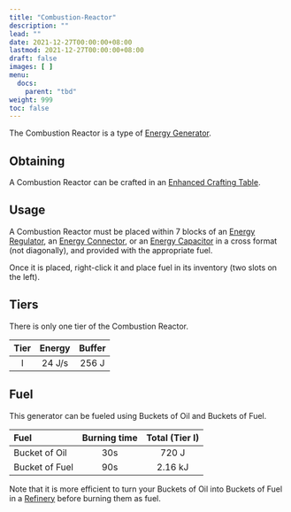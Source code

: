 ```yaml
---
title: "Combustion-Reactor"
description: ""
lead: ""
date: 2021-12-27T00:00:00+08:00
lastmod: 2021-12-27T00:00:00+08:00
draft: false
images: [ ]
menu:
  docs:
    parent: "tbd"
weight: 999
toc: false
---
```


The Combustion Reactor is a type of [Energy Generator](/docs/slimefun/electric-machines#energy-generation).

## Obtaining

A Combustion Reactor can be crafted in an [Enhanced Crafting Table](/docs/slimefun/enhanced-crafting-table).

## Usage

A Combustion Reactor must be placed within 7 blocks of an [Energy Regulator](/docs/slimefun/energy-regulator), an [Energy Connector](/docs/slimefun/energy-connector), or an [Energy Capacitor](/docs/slimefun/energy-capacitors) in a cross format (not diagonally), and provided with the appropriate fuel.

Once it is placed, right-click it and place fuel in its inventory (two slots on the left).

## Tiers

There is only one tier of the Combustion Reactor.

| Tier | Energy | Buffer |
|:----:|:------:|:------:|
|  I   | 24 J/s | 256 J  |

## Fuel

This generator can be fueled using Buckets of Oil and Buckets of Fuel.

| Fuel           | Burning time | Total (Tier I) |
|:-------------- |:------------:|:--------------:|
| Bucket of Oil  |     30s      |     720 J      |
| Bucket of Fuel |     90s      |    2.16 kJ     |

Note that it is more efficient to turn your Buckets of Oil into Buckets of Fuel in a [Refinery](/docs/slimefun/refinery) before burning them as fuel.
